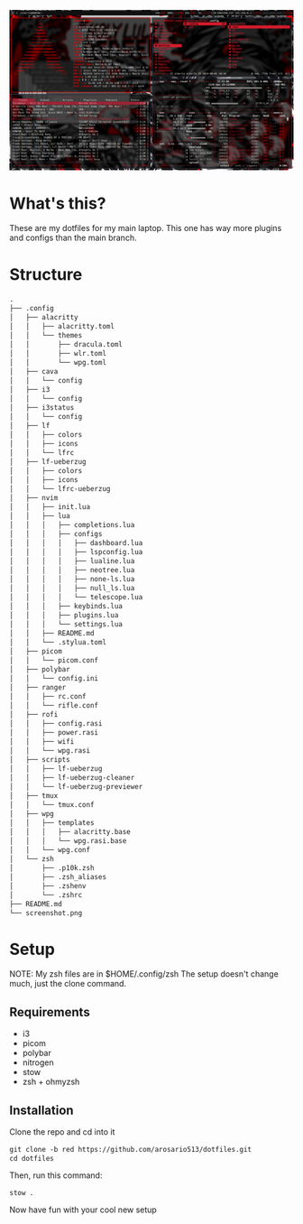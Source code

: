 ![screenshot](./screenshot.png)

# What's this?
These are my dotfiles for my main laptop. This one has way more plugins and configs than the main branch.
# Structure
```
.
├── .config
│   ├── alacritty
│   │   ├── alacritty.toml
│   │   └── themes
│   │       ├── dracula.toml
│   │       ├── wlr.toml
│   │       └── wpg.toml
│   ├── cava
│   │   └── config
│   ├── i3
│   │   └── config
│   ├── i3status
│   │   └── config
│   ├── lf
│   │   ├── colors
│   │   ├── icons
│   │   └── lfrc
│   ├── lf-ueberzug
│   │   ├── colors
│   │   ├── icons
│   │   └── lfrc-ueberzug
│   ├── nvim
│   │   ├── init.lua
│   │   ├── lua
│   │   │   ├── completions.lua
│   │   │   ├── configs
│   │   │   │   ├── dashboard.lua
│   │   │   │   ├── lspconfig.lua
│   │   │   │   ├── lualine.lua
│   │   │   │   ├── neotree.lua
│   │   │   │   ├── none-ls.lua
│   │   │   │   ├── null_ls.lua
│   │   │   │   └── telescope.lua
│   │   │   ├── keybinds.lua
│   │   │   ├── plugins.lua
│   │   │   └── settings.lua
│   │   ├── README.md
│   │   └── .stylua.toml
│   ├── picom
│   │   └── picom.conf
│   ├── polybar
│   │   └── config.ini
│   ├── ranger
│   │   ├── rc.conf
│   │   └── rifle.conf
│   ├── rofi
│   │   ├── config.rasi
│   │   ├── power.rasi
│   │   ├── wifi
│   │   └── wpg.rasi
│   ├── scripts
│   │   ├── lf-ueberzug
│   │   ├── lf-ueberzug-cleaner
│   │   └── lf-ueberzug-previewer
│   ├── tmux
│   │   └── tmux.conf
│   ├── wpg
│   │   ├── templates
│   │   │   ├── alacritty.base
│   │   │   └── wpg.rasi.base
│   │   └── wpg.conf
│   └── zsh
│       ├── .p10k.zsh
│       ├── .zsh_aliases
│       ├── .zshenv
│       └── .zshrc
├── README.md
└── screenshot.png
```
# Setup
NOTE: My zsh files are in $HOME/.config/zsh
The setup doesn't change much, just the clone command.
## Requirements
- i3
- picom
- polybar
- nitrogen
- stow
- zsh + ohmyzsh
## Installation
Clone the repo and cd into it
```
git clone -b red https://github.com/arosario513/dotfiles.git
cd dotfiles
```
Then, run this command:
```
stow .
```
Now have fun with your cool new setup
